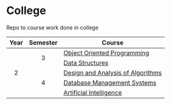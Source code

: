 # College
Repo to course work done in college

<table>
<thead>
  <tr>
    <th>Year</th>
    <th>Semester</th>
    <th>Course</th>
  </tr>
</thead>
<tbody>
  <tr>
    <td rowspan="5" align="center">2</td>
    <td rowspan="2" align="center">3</td>
    <td><a href="Year 2/Semester 3/OOP/">Object Oriented Programming</a></td>
  </tr>
  <tr>
    <td><a href="Year 2/Semester 3/Data Structures/">Data Structures</a></td>
  </tr>
  <tr>
    <td rowspan="4" align="center">4</td>
    <td><a href="Year 2/Semester 4/DAA/">Design and Analysis of Algorithms</a></td>
  </tr>
  <tr>
    <td><a href="Year 2/Semester 4/DBMS/">Database Management Systems</a></td>
  </tr>
  <tr>
    <td><a href="Year 2/Semester 4/AI/">Artificial Intelligence</a></td>
  </tr>
  







</tbody>
</table>
